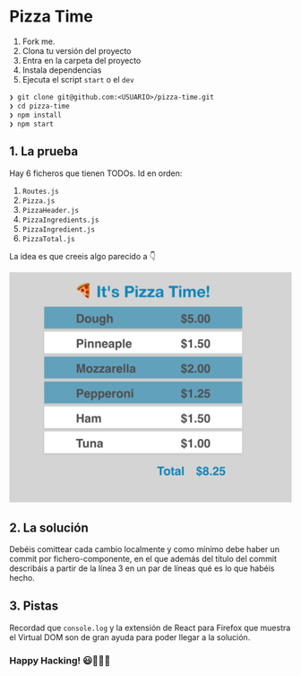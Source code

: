 # Pizza Time

1. Fork me.
2. Clona tu versión del proyecto
3. Entra en la carpeta del proyecto
4. Instala dependencias
5. Ejecuta el script `start` o el `dev`

```
❯ git clone git@github.com:<USUARIO>/pizza-time.git
❯ cd pizza-time
❯ npm install
❯ npm start
```

## 1. La prueba

Hay 6 ficheros que tienen TODOs. Id en orden:

1. `Routes.js`
2. `Pizza.js`
3. `PizzaHeader.js`
4. `PizzaIngredients.js`
5. `PizzaIngredient.js`
6. `PizzaTotal.js`

La idea es que creeis algo parecido a 👇

![Pizza Time!](pizza-time.png)

## 2. La solución

Debéis comittear cada cambio localmente y como mínimo debe haber un commit por fichero-componente, en el que además del título del commit describáis a partir de la línea 3 en un par de líneas qué es lo que habéis hecho.

## 3. Pistas

Recordad que `console.log` y la extensión de React para Firefox que muestra el Virtual DOM son de gran ayuda para poder llegar a la solución.

### Happy Hacking! 😃🤖👾🚀
